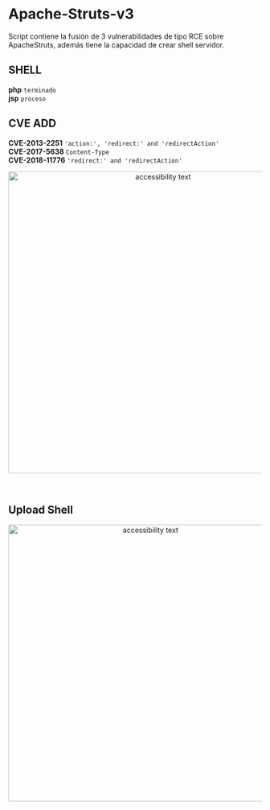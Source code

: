 # Apache-Struts-v3

Script contiene la fusión de 3 vulnerabilidades de tipo RCE sobre ApacheStruts, además tiene la capacidad de crear shell servidor.

## SHELL
**php** `terminado`<br>
**jsp** `proceso`<br>

## CVE ADD
**CVE-2013-2251**  `'action:', 'redirect:' and 'redirectAction'`<br>
**CVE-2017-5638**  `Content-Type`<br>
**CVE-2018-11776** `'redirect:' and 'redirectAction'`<br>

<p align="center">
  <img src="https://github.com/s1kr10s/Apache-Struts-v3/blob/master/screen.png" width="600" alt="accessibility text">
</p>
<br>

## Upload Shell
<p align="center">
  <img src="https://github.com/s1kr10s/Apache-Struts-v3/blob/master/shell.jpg" width="550" alt="accessibility text">
</p>
